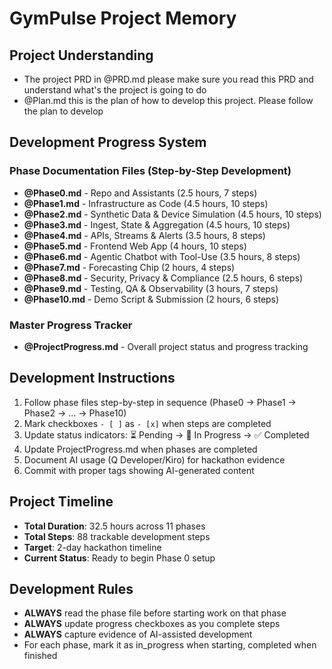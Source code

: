 # GymPulse Project Memory

## Project Understanding
- The project PRD in @PRD.md please make sure you read this PRD and understand what's the project is going to do
- @Plan.md this is the plan of how to develop this project. Please follow the plan to develop

## Development Progress System

### Phase Documentation Files (Step-by-Step Development)
- **@Phase0.md** - Repo and Assistants (2.5 hours, 7 steps)
- **@Phase1.md** - Infrastructure as Code (4.5 hours, 10 steps)
- **@Phase2.md** - Synthetic Data & Device Simulation (4.5 hours, 10 steps)
- **@Phase3.md** - Ingest, State & Aggregation (4.5 hours, 10 steps)
- **@Phase4.md** - APIs, Streams & Alerts (3.5 hours, 8 steps)
- **@Phase5.md** - Frontend Web App (4 hours, 10 steps)
- **@Phase6.md** - Agentic Chatbot with Tool-Use (3.5 hours, 8 steps)
- **@Phase7.md** - Forecasting Chip (2 hours, 4 steps)
- **@Phase8.md** - Security, Privacy & Compliance (2.5 hours, 6 steps)
- **@Phase9.md** - Testing, QA & Observability (3 hours, 7 steps)
- **@Phase10.md** - Demo Script & Submission (2 hours, 6 steps)

### Master Progress Tracker
- **@ProjectProgress.md** - Overall project status and progress tracking

## Development Instructions
1. Follow phase files step-by-step in sequence (Phase0 → Phase1 → Phase2 → ... → Phase10)
2. Mark checkboxes `- [ ]` as `- [x]` when steps are completed
3. Update status indicators: ⏳ Pending → 🔄 In Progress → ✅ Completed
4. Update ProjectProgress.md when phases are completed
5. Document AI usage (Q Developer/Kiro) for hackathon evidence
6. Commit with proper tags showing AI-generated content

## Project Timeline
- **Total Duration**: 32.5 hours across 11 phases
- **Total Steps**: 88 trackable development steps
- **Target**: 2-day hackathon timeline
- **Current Status**: Ready to begin Phase 0 setup

## Development Rules
- **ALWAYS** read the phase file before starting work on that phase
- **ALWAYS** update progress checkboxes as you complete steps
- **ALWAYS** capture evidence of AI-assisted development
- For each phase, mark it as in_progress when starting, completed when finished